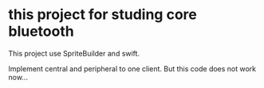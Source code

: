 # this project for studing core bluetooth

This project use SpriteBuilder and swift.

Implement central and peripheral to one client.
But this code does not work now...
